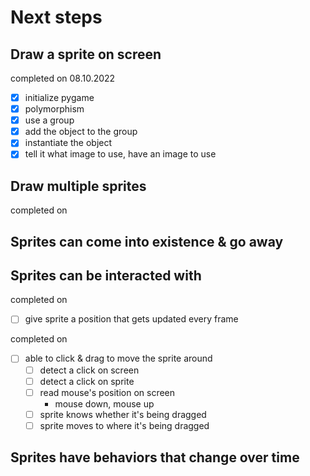 
# Next steps

## Draw a sprite on screen

completed on 08.10.2022

* [x] initialize pygame
* [x] polymorphism
* [x] use a group
* [x] add the object to the group
* [x] instantiate the object
* [x] tell it what image to use, have an image to use

## Draw multiple sprites

completed on

## Sprites can come into existence & go away

## Sprites can be interacted with

completed on

* [ ] give sprite a position that gets updated every frame

completed on

* [ ] able to click & drag to move the sprite around
  * [ ] detect a click on screen
  * [ ] detect a click on sprite
  * [ ] read mouse's position on screen
    * mouse down, mouse up
  * [ ] sprite knows whether it's being dragged
  * [ ] sprite moves to where it's being dragged

## Sprites have behaviors that change over time
